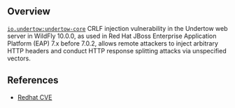 ## Overview
[`io.undertow:undertow-core`](http://search.maven.org/#search%7Cga%7C1%7Ca%3A%22undertow-core%22)
CRLF injection vulnerability in the Undertow web server in WildFly 10.0.0, as used in Red Hat JBoss Enterprise Application Platform (EAP) 7.x before 7.0.2, allows remote attackers to inject arbitrary HTTP headers and conduct HTTP response splitting attacks via unspecified vectors.

## References

- [Redhat CVE](https://access.redhat.com/security/cve/CVE-2016-4993)
